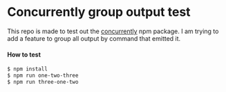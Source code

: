 # Concurrently group output test

This repo is made to test out
the [concurrently](https://github.com/kimmobrunfeldt/concurrently) npm package.
I am trying to add a feature to group all output by command that emitted it.

#### How to test

```bash
$ npm install
$ npm run one-two-three
$ npm run three-one-two
```
